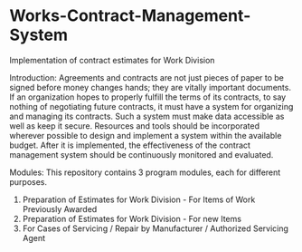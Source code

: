# Works-Contract-Management-System
Implementation of contract estimates for Work Division

Introduction:
Agreements and contracts are not just pieces of paper to be signed before money changes hands; they are vitally important documents. If an organization hopes to properly fulfill the terms of its contracts, to say nothing of negotiating future contracts, it must have a system for organizing and managing its contracts. Such a system must make data accessible as well as keep it secure. Resources and tools should be incorporated wherever possible to design and implement a system within the available budget. After it is implemented, the effectiveness of the contract management system should be continuously monitored and evaluated.

Modules:
This repository contains 3 program modules, each for different purposes.
1. Preparation of Estimates for Work Division - For Items of Work Previously Awarded
2. Preparation of Estimates for Work Division - For new Items
3. For Cases of Servicing / Repair by
Manufacturer / Authorized Servicing Agent
